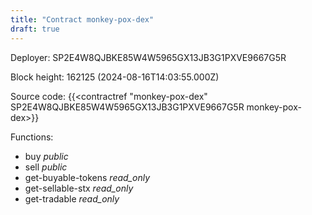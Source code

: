 ```yaml
---
title: "Contract monkey-pox-dex"
draft: true
---
```

Deployer: SP2E4W8QJBKE85W4W5965GX13JB3G1PXVE9667G5R


 



Block height: 162125 (2024-08-16T14:03:55.000Z)

Source code: {{<contractref "monkey-pox-dex" SP2E4W8QJBKE85W4W5965GX13JB3G1PXVE9667G5R monkey-pox-dex>}}

Functions:

* buy _public_
* sell _public_
* get-buyable-tokens _read_only_
* get-sellable-stx _read_only_
* get-tradable _read_only_

